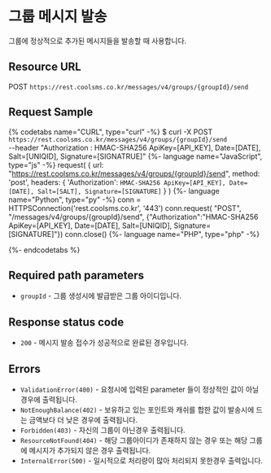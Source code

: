 # 그룹 메시지 발송
그룹에 정상적으로 추가된 메시지들을 발송할 때 사용합니다.

## Resource URL
POST `https://rest.coolsms.co.kr/messages/v4/groups/{groupId}/send`

## Request Sample

{% codetabs name="CURL", type="curl" -%}
$ curl -X POST  `https://rest.coolsms.co.kr/messages/v4/groups/{groupId}/send` \
    --header "Authorization : HMAC-SHA256 ApiKey=[API_KEY], Date=[DATE], Salt=[UNIQID], Signature=[SIGNATRUE]"
{%- language name="JavaScript", type="js" -%}
request(
  {
    url: "https://rest.coolsms.co.kr/messages/v4/groups/{groupId}/send",
    method: 'post',
    headers: {
      'Authorization': `HMAC-SHA256 ApiKey=[API_KEY], Date=[DATE], Salt=[SALT], Signature=[SIGNATURE]`
    }
)
{%- language name="Python", type="py" -%}
conn = HTTPSConnection('rest.coolsms.co.kr', '443')
conn.request(
  "POST",
  "/messages/v4/groups/{groupId}/send",
  {"Authorization":"HMAC-SHA256 ApiKey=[API_KEY], Date=[DATE], Salt=[UNIQID], Signature=[SIGNATURE]"})
conn.close()
{%- language name="PHP", type="php" -%}
<?php
$ch = curl_init();
curl_setopt($ch, CURLOPT_URL,"https://rest.coolsms.co.kr/messages/v4/groups/{groupId}/send");
curl_setopt($ch, CURLOPT_POST, 1);
curl_setopt($ch, CURLOPT_HTTPHEADER, array(
 'Authorization: HMAC-SHA256 ApiKey=[API_KEY], Date=[DATE], Salt=[SALT], Signature=[SIGNATURE]'
));
curl_exec($ch);
curl_close($ch);
?>
{%- endcodetabs %}


## Required path parameters

* `groupId` - 그룹 생성시에 발급받은 그룹 아이디입니다.

## Response status code
* `200` - 메시지 발송 접수가 성공적으로 완료된 경우입니다.

## Errors
* `ValidationError(400)` - 요청시에 입력된 parameter 들이 정상적인 값이 아닐경우에 출력됩니다.
* `NotEnoughBalance(402)` - 보유하고 있는 포인트와 캐쉬를 합한 값이 발송시에 드는 금액보다 더 낮은 경우에 출력됩니다.
* `Forbidden(403)` - 자신의 그룹이 아닌경우 출력됩니다.
* `ResourceNotFound(404)` - 해당 그룹아이디가 존재하지 않는 경우 또는 해당 그룹에 메시지가 추가되지 않은 경우 출력됩니다.
* `InternalError(500)` - 일시적으로 처리량이 많아 처리되지 못한경우 출력입니다.